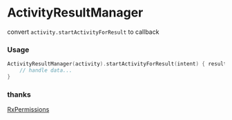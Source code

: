 # ActivityResultManager
convert `activity.startActivityForResult` to callback


### Usage
``` kotlin
ActivityResultManager(activity).startActivityForResult(intent) { resultCode, data ->
    // handle data...
}
```

### thanks

[RxPermissions](https://github.com/tbruyelle/RxPermissions)
